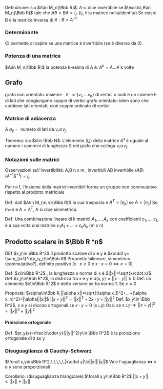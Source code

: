 Definizione: sia $A\in M_n(\Bbb R)$. A si dice invertibile se $\exists\,B\in M_n(\Bbb R)$ tale che $AB=BA=I_n$ 
($I_n$ è la matrice nulla/identità) Se esiste B è la matrice inversa di $A:B=A^{-1}$
### Determinante
Ci permette di capire se una matrice è invertibile (se è diverso da 0).

### Potenza di una matrice
$A\in M_n(\Bbb R)$ la potenza k-esima di A è: $A^k=A...A$ k volte

## Grafo
grafo non orientato: insieme $~~V~~=\{v_1,...v_n\}$ di vertici o nodi e un insieme E di lati che congiungono coppie di vertici
grafo orientato: idem sono che contiene lati orientati, cioè coppie ordinate di vertici

### Matrice di adiacenza
A $a_{ij}=\text{ numero di lati da }v_i\,a\,v_j$

Teorema: sia $s\in \Bbb N$. L'elemento (i,j) della matrice $A^s$ è uguale al numero i cammini di lunghezza S nel grafo che collega $v_i\,a\,v_j$.

### Notazioni sulle matrici

Osservazioni sull'invertibilità:
A,B n x m , invertibili
AB invertibile
$(AB)(A^{-1}B^{-1})=I_n$ 

Per n>1, l'insieme della matrici invertibili forma un gruppo non commutativo rispetto al prodotto matriciale

Def: dati $A\in M_{m,n}(\Bbb R)$ la sua trasposta è $A^T=[a_{ji}]$ se $A=[a_{ij}]$
Se m=n e $A=A^T$, A si dice simmetrica.

Def: Una combinazione lineare di k matrici $A_1,...,A_k$ con coefficienti $c_1,...,c_k$ è a sua volta una matrice $c_1A_1+...+c_kA_k$ (m x n)

## Prodotto scalare in $\Bbb R ^n$
DEf $x,y\in \Bbb R^2$ il prodotto scalare di x e y è $x\cdot y= \sum_{i=1}^n{x_iy_i}\in\Bbb R$ 
Proprietà:
bilineare, simmetrico (commutativo?), definito positivo ($x\cdot x\ge 0$ e $x\cdot x=0\iff x=0$)

Def:  $x\in\Bbb R^2$ , la lunghezza o norma di x è $||x||=\sqrt{x\cdot x}$
Def $x,y\in\Bbb R^2$, la distrnza tra x e y è $d(x,y)=||x-y||\ge0$
Def: un elemento $x\in\Bbb R^2$ è detto versore se ha norma 1. Se $x\ne 0$

Proprietà: $\alpha\in\Bbb R,||\alpha x||=\sqrt{(\alpha x_1)^2+...+(\alpha x_n)^2}=|\alpha|||x||$
$||x+y||^2=||x||^2+2x\cdot y+||y||^2$
Def: $x,y\in \Bbb R^2$, x e y si dicono ortogonali se $x\cdot y=0$ $(x\bot y)$
Oss: se $x\bot y\Rightarrow||x+y||^2=||x||^2+||y||^2$ 

#### Proiezione ortogonale
Def: $pr_y(x)=\frac{x\cdot y}{||y||^2}y\in \Bbb R^2$
è la proiezione ortogonale di z su y

### Disuguaglianza di Cauchy-Schwarz
$\forall x,y\in\Bbb R^2,\,\,\,\,\,|x\cdot y|\le||x||||y||$
Vale l'uguaglianza $\iff$ x e y sono proporzionali

Corollario: (disuguaglianza triangolare)
$\forall x,y\in\Bbb R^2$   $||x+y||\le||x||+||y||$
